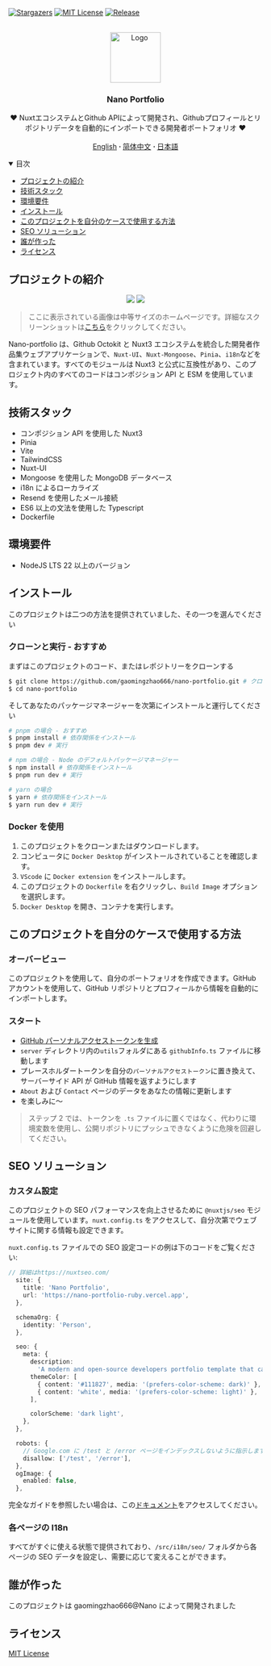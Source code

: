 [![Stargazers][stars-shield]][stars-url]
[![MIT License][license-shield]][license-url]
[![Release][release-shield]][release-url]

<br />
<div align="center">
  <a href="https://github.com/gaomingzhao666/nano-portfolio">
    <img src="/public/favicon.ico" alt="Logo" width="100" height="100">
  </a>

  <h3 align="center">Nano Portfolio</h3>

  <p align="center">
    ❤️ NuxtエコシステムとGithub APIによって開発され、Githubプロフィールとリポジトリデータを自動的にインポートできる開発者ポートフォリオ ❤️
    <br />
    <br />
    <a href="https://github.com/gaomingzhao666/nano-portfolio/blob/master/README.md">English</a>
      <strong> · </strong>
    <a href="https://github.com/gaomingzhao666/nano-portfolio/blob/master/README-CN.md">简体中文</a>
      <strong> · </strong>
    <a href="https://github.com/gaomingzhao666/nano-portfolio/blob/master/README-JP.md">日本語</a>
  </p>
</div>

<details open>
  <summary>目次</summary>
  <ul>
    <li><a href="#プロジェクトの紹介">プロジェクトの紹介</a> </li>
    <li><a href="#技術スタック">技術スタック</a></li>
    <li><a href="#環境要件">環境要件</a></li>
    <li><a href="#インストール">インストール</a></li>
    <li><a href="#このプロジェクトを自分のケースで使用する方法">このプロジェクトを自分のケースで使用する方法</a></li>
    <li><a href="#seo-ソリューション">SEO ソリューション</a></li>
    <li><a href="#誰が作った">誰が作った</a></li>
    <li><a href="#ライセンス">ライセンス</a></li>
  </ul>
</details>

## プロジェクトの紹介

<p align="center">
    <img src="/public/SCREENSHOT/index-mockup.png">
    <img src="/public/SCREENSHOT/new-about-mockup.png">
</p>

> ここに表示されている画像は中等サイズのホームページです。詳細なスクリーンショットは[こちら](https://github.com/gaomingzhao666/nano-portfolio/tree/main/public/SCREENSHOT)をクリックしてください。

Nano-portfolio は、Github Octokit と Nuxt3 エコシステムを統合した開発者作品集ウェブアプリケーションで、`Nuxt-UI`、`Nuxt-Mongoose`、`Pinia`、`i18n`などを含まれています。すべてのモジュールは Nuxt3 と公式に互換性があり、このプロジェクト内のすべてのコードはコンポジション API と ESM を使用しています。

## 技術スタック

- コンポジション API を使用した Nuxt3
- Pinia
- Vite
- TailwindCSS
- Nuxt-UI
- Mongoose を使用した MongoDB データベース
- i18n によるローカライズ
- Resend を使用したメール接続
- ES6 以上の文法を使用した Typescript
- Dockerfile

## 環境要件

- NodeJS LTS 22 以上のバージョン

## インストール

このプロジェクトは二つの方法を提供されていました、その一つを選んでください

### クローンと実行 - おすすめ

まずはこのプロジェクトのコード、またはレポジトリーをクローンする

```sh
$ git clone https://github.com/gaomingzhao666/nano-portfolio.git # クローン
$ cd nano-portfolio
```

そしてあなたのパッケージマネージャーを次第にインストールと運行してください

```sh
# pnpm の場合 - おすすめ
$ pnpm install # 依存関係をインストール
$ pnpm dev # 実行
```

```sh
# npm の場合 - Node のデフォルトパッケージマネージャー
$ npm install # 依存関係をインストール
$ pnpm run dev # 実行
```

```sh
# yarn の場合
$ yarn # 依存関係をインストール
$ yarn run dev # 実行
```

### Docker を使用

1. このプロジェクトをクローンまたはダウンロードします。
2. コンピュータに `Docker Desktop` がインストールされていることを確認します。
3. `VScode` に `Docker extension` をインストールします。
4. このプロジェクトの `Dockerfile` を右クリックし、`Build Image` オプションを選択します。
5. `Docker Desktop` を開き、コンテナを実行します。

## このプロジェクトを自分のケースで使用する方法

### オーバービュー

このプロジェクトを使用して、自分のポートフォリオを作成できます。GitHub アカウントを使用して、GitHub リポジトリとプロフィールから情報を自動的にインポートします。

### スタート

- [GitHub パーソナルアクセストークンを生成](https://docs.github.com/en/enterprise-server@3.9/authentication/keeping-your-account-and-data-secure/managing-your-personal-access-tokens)
- `server` ディレクトリ内の`utils`フォルダにある `githubInfo.ts` ファイルに移動します
- プレースホルダートークンを自分の`パーソナルアクセストークン`に置き換えて、サーバーサイド API が GitHub 情報を返すようにします
- `About` および `Contact` ページのデータをあなたの情報に更新します
- を楽しみに～

> ステップ 2 では、トークンを `.ts` ファイルに置くではなく、代わりに環境変数を使用し、公開リポジトリにプッシュできなくように危険を回避してください。

## SEO ソリューション

### カスタム設定

このプロジェクトの SEO パフォーマンスを向上させるために `@nuxtjs/seo` モジュールを使用しています。`nuxt.config.ts` をアクセスして、自分次第でウェブサイトに関する情報も設定できます。

`nuxt.config.ts` ファイルでの SEO 設定コードの例は下のコードをご覧ください:

```ts
// 詳細はhttps://nuxtseo.com/
  site: {
    title: 'Nano Portfolio',
    url: 'https://nano-portfolio-ruby.vercel.app',
  },

  schemaOrg: {
    identity: 'Person',
  },

  seo: {
    meta: {
      description:
        'A modern and open-source developers portfolio template that can automatically import Github profile and repository information, made by Vue/Nuxt ecosystem and Octokit APIs',
      themeColor: [
        { content: '#111827', media: '(prefers-color-scheme: dark)' },
        { content: 'white', media: '(prefers-color-scheme: light)' },
      ],

      colorScheme: 'dark light',
    },
  },

  robots: {
    // Google.com に /test と /error ページをインデックスしないように指示します
    disallow: ['/test', '/error'],
  },
  ogImage: {
    enabled: false,
  },
```

完全なガイドを参照したい場合は、この[ドキュメント](https://nuxtseo.com/docs/nuxt-seo/guides/using-the-modules)をアクセスしてください。

### 各ページの I18n

すべてがすぐに使える状態で提供されており、`/src/i18n/seo/` フォルダから各ページの SEO データを設定し、需要に応じて変えることができます。

## 誰が作った

このプロジェクトは gaomingzhao666@Nano によって開発されました

## ライセンス

[MIT License](https://github.com/gaomingzhao666/nano-portfolio/blob/main/LICENSE)

[stars-shield]: https://img.shields.io/github/stars/gaomingzhao666/nano-portfolio?style=for-the-badge
[stars-url]: https://github.com/gaomingzhao666/nano-portfolio/stargazers
[license-shield]: https://img.shields.io/badge/license-MIT-green?style=for-the-badge
[license-url]: https://github.com/gaomingzhao666/nano-portfolio/blob/main/LICENSE
[release-shield]: https://img.shields.io/github/v/release/gaomingzhao666/nano-portfolio?style=for-the-badge
[release-url]: https://github.com/gaomingzhao666/nano-portfolio/releases
